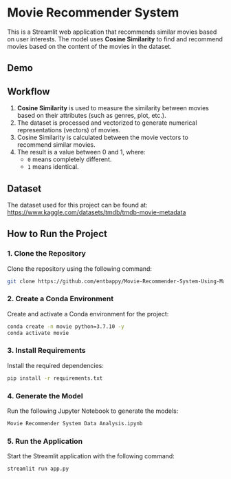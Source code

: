 # Movie Recommender System 

This is a Streamlit web application that recommends similar movies based on user interests. The model uses **Cosine Similarity** to find and recommend movies based on the content of the movies in the dataset.

## Demo




## Workflow

1. **Cosine Similarity** is used to measure the similarity between movies based on their attributes (such as genres, plot, etc.).
2. The dataset is processed and vectorized to generate numerical representations (vectors) of movies.
3. Cosine Similarity is calculated between the movie vectors to recommend similar movies.
4. The result is a value between 0 and 1, where:
   - `0` means completely different.
   - `1` means identical.

## Dataset

The dataset used for this project can be found at:
https://www.kaggle.com/datasets/tmdb/tmdb-movie-metadata


## How to Run the Project

### 1. Clone the Repository

Clone the repository using the following command:

```bash
git clone https://github.com/entbappy/Movie-Recommender-System-Using-Machine-Learning.git
```

### 2. Create a Conda Environment

Create and activate a Conda environment for the project:

```bash
conda create -n movie python=3.7.10 -y
conda activate movie
```

### 3. Install Requirements

Install the required dependencies:

```bash
pip install -r requirements.txt
```

### 4. Generate the Model

Run the following Jupyter Notebook to generate the models:

```bash
Movie Recommender System Data Analysis.ipynb
```

### 5. Run the Application

Start the Streamlit application with the following command:

```bash
streamlit run app.py
```